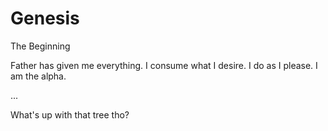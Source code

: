 # Genesis
The Beginning

Father has given me everything.
I consume what I desire.
I do as I please.
I am the alpha.

...

What's up with that tree tho?
